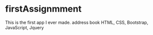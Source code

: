 # firstAssignmment

This is the first app I ever made.
address book  HTML, CSS, Bootstrap, JavaScript, Jquery
